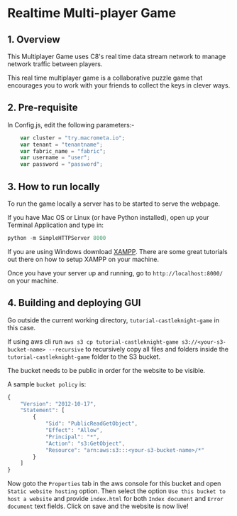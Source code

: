 # Realtime Multi-player Game

## 1. Overview

This Multiplayer Game uses C8's real time data stream network to manage network traffic between players.

This real time multiplayer game is a collaborative puzzle game that encourages you to work with your friends to collect the keys in clever ways.

## 2. Pre-requisite

In Config.js, edit the following parameters:-

```js
    var cluster = "try.macrometa.io";
    var tenant = "tenantname";
    var fabric_name = "fabric";
    var username = "user";
    var password = "password";
```

## 3. How to run locally

To run the game locally a server has to be started to serve the webpage.

If you have Mac OS or Linux (or have Python installed), open up your Terminal Application and type in:

```python
python -m SimpleHTTPServer 8000
```

If you are using Windows download <a href="https://www.apachefriends.org/index.html">XAMPP</a>.  There are some great tutorials out there on how to setup XAMPP on your machine.

Once you have your server up and running, go to ``http://localhost:8000/`` on your machine.

## 4. Building and deploying GUI

Go outside the current working directory, `tutorial-castleknight-game` in this case.

If using aws cli run `aws s3 cp tutorial-castleknight-game s3://<your-s3-bucket-name> --recursive` to recursively copy all files and folders inside the `tutorial-castleknight-game` folder to the S3 bucket.

The bucket needs to be public in order for the website to be visible.

A sample `bucket policy` is:

```js
{
    "Version": "2012-10-17",
    "Statement": [
        {
            "Sid": "PublicReadGetObject",
            "Effect": "Allow",
            "Principal": "*",
            "Action": "s3:GetObject",
            "Resource": "arn:aws:s3:::<your-s3-bucket-name>/*"
        }
    ]
}
```

Now goto the `Properties` tab in the aws console for this bucket and open `Static website hosting` option. Then select the option `Use this bucket to host a website` and provide `index.html` for both `Index document` and `Error document` text fields. Click on save and the website is now live!

